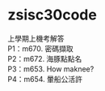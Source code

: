 # zsisc30code  
上學期上機考解答  
P1：m670. 密碼擷取  
P2：m672. 海豚點點名  
P3：m653. How maknee?  
P4：m654. 暈船公活許  
